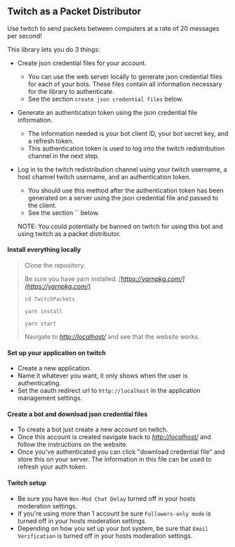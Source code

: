 ## Twitch as a Packet Distributor

Use twitch to send packets between computers at a rate of 20 messages per second!

This library lets you do 3 things:
* Create json credential files for your account.
    * You can use the web server locally to generate json credential files for each of your bots. These files contain all information necessary for the library to authenticate.
    * See the section `create json credential files` below.
* Generate an authentication token using the json credential file information.
    * The information needed is your bot client ID, your bot secret key, and a refresh token.
    * This authentication token is used to log into the twitch redistribution channel in the next step.
* Log in to the twitch redistribution channel using your twitch username, a host channel twitch username, and an authentication token.
    * You should use this method after the authentication token has been generated on a server using the json credential file and passed to the client.
    * See the section `` below.


    NOTE: You could potentially be banned on twitch for using this bot and using twitch as a packet distributor.

#### Install everything locally

 > Clone the repository.
 >
 > Be sure you have yarn installed. *[https://yarnpkg.com/](https://yarnpkg.com/)*
 >
 > `cd TwitchPackets`
 >
 > `yarn install`
 >
 > `yarn start`
 >
 > Navigate to *[http://localhost/](http://localhost/)* and see that the website works.
 
#### Set up your application on twitch

* Create a new application.
* Name it whatever you want, it only shows when the user is authenticating.
* Set the oauth redirect url to `http://localhost` in the application management settings.

#### Create a bot and download json credential files

* To create a bot just create a new account on twitch.
* Once this account is created navigate back to *[http://localhost/](http://localhost/)* and follow the instructions on the website.
* Once you've authenticated you can click "download credential file" and store this on your server. The information in this file can be used to refresh your auth token.

#### Twitch setup

* Be sure you have `Non-Mod Chat Delay` turned off in your hosts moderation settings.
* If you're using more than 1 account be sure `Followers-only mode` is turned off in your hosts moderation settings.
* Depending on how you set up your bot system, be sure that `Email Verification` is turned off in your hosts moderation settings.